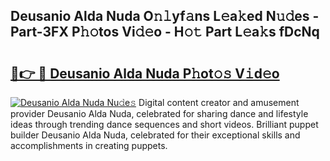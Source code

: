 ## Deusanio Alda Nuda O𝚗𝚕yf𝚊ns L𝚎a𝚔ed N𝚞𝚍es - Part-3FX P𝚑𝚘tos Vi𝚍𝚎o - H𝚘𝚝 Part L𝚎a𝚔s fDcNq

# <h2><a href="http://kf0kl0d.oniu.top/?m=Deusanio+Alda+Nuda">🔗👉 🔴 Deusanio Alda Nuda P𝚑ot𝚘𝚜 V𝚒d𝚎o</a></h2>

[![Deusanio Alda Nuda Nu𝚍e𝚜](https://i.imgur.com/0qMVB7G.gif)](http://kf0kl0d.oniu.top/?m=Deusanio+Alda+Nuda)
Digital content creator and amusement provider Deusanio Alda Nuda, celebrated for sharing dance and lifestyle ideas through trending dance sequences and short videos. Brilliant puppet builder Deusanio Alda Nuda, celebrated for their exceptional skills and accomplishments in creating puppets.  
